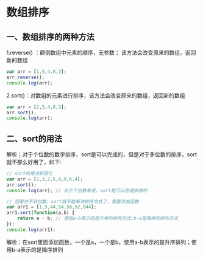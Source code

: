 # 数组排序

## 一、数组排序的两种方法

1.reverse() ：颠倒数组中元素的顺序，无参数；   该方法会改变原来的数组，返回新的数组

```javaScript
var arr = [1,5,4,8,3];
arr.reverse();
console.log(arr);
```

2.sort()：对数组的元素进行排序，该方法会改变原来的数组，返回新的数组

```javaScript
var arr = [1,5,4,8,3];
arr.sort();
console.log(arr);
```

## 二、sort的用法

解析；对于个位数的数字排序，sort是可以完成的，但是对于多位数的排序，sort就不那么好用了，如下:

```javaScript
// sort的用法和变化
var arr = [1,3,2,5,8,9,6,4];
arr.sort();
console.log(arr); // 对于个位数来说，sort是可以完成排序的

// 但是对于双位数，sort就不能解决排序方式了，需要添加函数
var arr1 = [1,5,44,54,58,52,844];
arr1.sort(function(a,b) {
    return a - b; // 使用a-b表示的是升序的排列方式;b-a是降序的排列方式
});
console.log(arr1);
```

解析：在sort里面添加函数，一个是a，一个是b，使用a-b表示的是升序排列；使用b-a表示的是降序排列